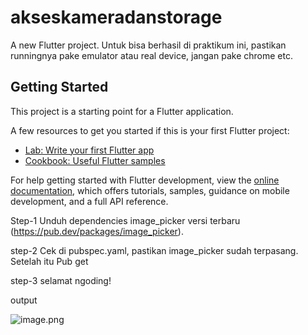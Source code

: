 # akseskameradanstorage

A new Flutter project.
Untuk bisa berhasil di praktikum ini, pastikan runningnya pake emulator atau real device, jangan pake chrome etc.

## Getting Started

This project is a starting point for a Flutter application.

A few resources to get you started if this is your first Flutter project:

- [Lab: Write your first Flutter app](https://docs.flutter.dev/get-started/codelab)
- [Cookbook: Useful Flutter samples](https://docs.flutter.dev/cookbook)

For help getting started with Flutter development, view the
[online documentation](https://docs.flutter.dev/), which offers tutorials,
samples, guidance on mobile development, and a full API reference.

Step-1 
Unduh dependencies image_picker versi terbaru (https://pub.dev/packages/image_picker).

step-2 
Cek di pubspec.yaml, pastikan image_picker sudah terpasang. Setelah itu Pub get

step-3 
selamat ngoding!

output

![image.png](https://github.com/evlstari/projectprakmobile/blob/main/dokumentasi/Fcamera.png=250x250)
